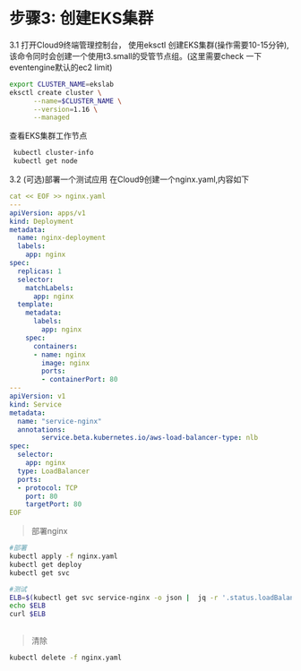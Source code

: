 # 步骤3: 创建EKS集群

3.1 打开Cloud9终端管理控制台， 使用eksctl 创建EKS集群(操作需要10-15分钟),该命令同时会创建一个使用t3.small的受管节点组。(这里需要check 一下eventengine默认的ec2 limit)

 ```bash
 export CLUSTER_NAME=ekslab
 eksctl create cluster \
       --name=$CLUSTER_NAME \
       --version=1.16 \
       --managed
 ```

  查看EKS集群工作节点
  ```bash
   kubectl cluster-info
   kubectl get node
  ```

3.2 (可选)部署一个测试应用
在Cloud9创建一个nginx.yaml,内容如下

```yaml
cat << EOF >> nginx.yaml
---
apiVersion: apps/v1
kind: Deployment
metadata:
  name: nginx-deployment
  labels:
    app: nginx
spec:
  replicas: 1
  selector:
    matchLabels:
      app: nginx
  template:
    metadata:
      labels:
        app: nginx
    spec:
      containers:
      - name: nginx
        image: nginx
        ports:
        - containerPort: 80
---
apiVersion: v1
kind: Service
metadata:
  name: "service-nginx"
  annotations:
        service.beta.kubernetes.io/aws-load-balancer-type: nlb
spec:
  selector:
    app: nginx
  type: LoadBalancer
  ports:
  - protocol: TCP
    port: 80
    targetPort: 80
EOF

```

 > 部署nginx

 ```bash
#部署
kubectl apply -f nginx.yaml
kubectl get deploy
kubectl get svc

#测试
ELB=$(kubectl get svc service-nginx -o json |  jq -r '.status.loadBalancer.ingress[].hostname')
echo $ELB
curl $ELB
  
 ```

>清除
>

```bash
kubectl delete -f nginx.yaml
```





